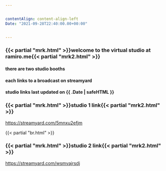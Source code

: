 ```yaml
---


contentAlign: content-align-left
Date: "2021-09-28T22:40:00.00+00:00"


---
```

### {{< partial "mrk.html" >}}welcome to the virtual studio at ramiro.me{{< partial "mrk2.html" >}}
#### there are two studio booths
#### each links to a broadcast on streamyard
#### studio links last updated on {{ .Date | safeHTML }}


### {{< partial "mrk.html" >}}studio 1 link{{< partial "mrk2.html" >}}
https://streamyard.com/5mnxu2efjm

{{< partial "br.html" >}}
### {{< partial "mrk.html" >}}studio 2 link{{< partial "mrk2.html" >}}
https://streamyard.com/wsmvajrsdj
